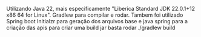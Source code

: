 Utilizando Java 22, mais especificamente "Liberica Standard JDK 22.0.1+12 x86 64 for Linux".
Gradlew para compilar e rodar.
Tambem foi utilizado Spring boot Initialzr para geração dos arquivos base
e java spring para a criação das apis
para criar uma build jar basta rodar ./gradlew build